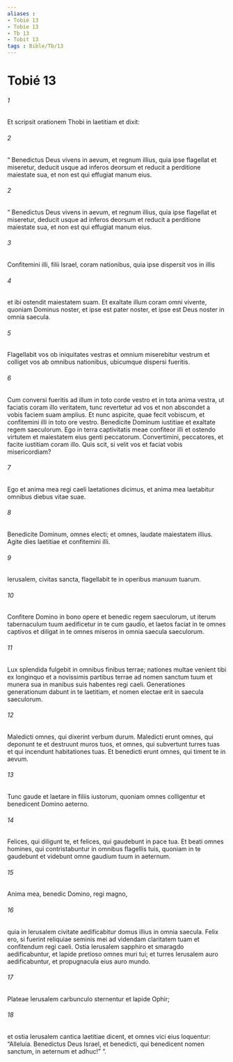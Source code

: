 ```yaml
---
aliases : 
- Tobié 13
- Tobie 13
- Tb 13
- Tobit 13
tags : Bible/Tb/13
---
```


# Tobié 13

###### 1
Et scripsit orationem Thobi in laetitiam et dixit:
###### 2
“ Benedictus Deus vivens in aevum, et regnum illius, quia ipse flagellat et miseretur, deducit usque ad inferos deorsum et reducit a perditione maiestate sua, et non est qui effugiat manum eius. 
###### 2
“ Benedictus Deus vivens in aevum, et regnum illius, quia ipse flagellat et miseretur, deducit usque ad inferos deorsum et reducit a perditione maiestate sua, et non est qui effugiat manum eius. 
###### 3
Confitemini illi, filii Israel, coram nationibus, quia ipse dispersit vos in illis
###### 4
et ibi ostendit maiestatem suam. Et exaltate illum coram omni vivente, quoniam Dominus noster, et ipse est pater noster, et ipse est Deus noster in omnia saecula.
###### 5
Flagellabit vos ob iniquitates vestras et omnium miserebitur vestrum et colliget vos ab omnibus nationibus, ubicumque dispersi fueritis.
###### 6
Cum conversi fueritis ad illum in toto corde vestro et in tota anima vestra, ut faciatis coram illo veritatem, tunc revertetur ad vos et non abscondet a vobis faciem suam amplius. Et nunc aspicite, quae fecit vobiscum, et confitemini illi in toto ore vestro. Benedicite Dominum iustitiae et exaltate regem saeculorum. Ego in terra captivitatis meae confiteor illi et ostendo virtutem et maiestatem eius genti peccatorum. Convertimini, peccatores, et facite iustitiam coram illo. Quis scit, si velit vos et faciat vobis misericordiam?
###### 7
Ego et anima mea regi caeli laetationes dicimus, et anima mea laetabitur omnibus diebus vitae suae.
###### 8
Benedicite Dominum, omnes electi; et omnes, laudate maiestatem illius. Agite dies laetitiae et confitemini illi.
###### 9
Ierusalem, civitas sancta, flagellabit te in operibus manuum tuarum.
###### 10
Confitere Domino in bono opere et benedic regem saeculorum, ut iterum tabernaculum tuum aedificetur in te cum gaudio, et laetos faciat in te omnes captivos et diligat in te omnes miseros in omnia saecula saeculorum.
###### 11
Lux splendida fulgebit in omnibus finibus terrae; nationes multae venient tibi ex longinquo et a novissimis partibus terrae ad nomen sanctum tuum et munera sua in manibus suis habentes regi caeli. Generationes generationum dabunt in te laetitiam, et nomen electae erit in saecula saeculorum.
###### 12
Maledicti omnes, qui dixerint verbum durum. Maledicti erunt omnes, qui deponunt te et destruunt muros tuos, et omnes, qui subvertunt turres tuas et qui incendunt habitationes tuas. Et benedicti erunt omnes, qui timent te in aevum.
###### 13
Tunc gaude et laetare in filiis iustorum, quoniam omnes colligentur et benedicent Domino aeterno.
###### 14
Felices, qui diligunt te, et felices, qui gaudebunt in pace tua. Et beati omnes homines, qui contristabuntur in omnibus flagellis tuis, quoniam in te gaudebunt et videbunt omne gaudium tuum in aeternum.
###### 15
Anima mea, benedic Domino, regi magno,
###### 16
quia in Ierusalem civitate aedificabitur domus illius in omnia saecula. Felix ero, si fuerint reliquiae seminis mei ad videndam claritatem tuam et confitendum regi caeli. Ostia Ierusalem sapphiro et smaragdo aedificabuntur, et lapide pretioso omnes muri tui; et turres Ierusalem auro aedificabuntur, et propugnacula eius auro mundo. 
###### 17
Plateae Ierusalem carbunculo sternentur et lapide Ophir;
###### 18
et ostia Ierusalem cantica laetitiae dicent, et omnes vici eius loquentur: “Alleluia. Benedictus Deus Israel, et benedicti, qui benedicent nomen sanctum, in aeternum et adhuc!” ”.
